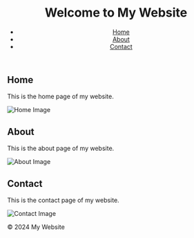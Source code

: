 <!DOCTYPE html>
<html lang="en">
<head>
    <meta charset="UTF-8">
    <meta name="viewport" content="width=device-width, initial-scale=1.0">
    <title>My GitHub Pages Website</title>
    <link rel="stylesheet" href="css/styles.css">
</head>
<body>
    <header>
        <h1>Welcome to My Website</h1>
        <nav>
            <ul>
                <li><a href="#home">Home</a></li>
                <li><a href="#about">About</a></li>
                <li><a href="#contact">Contact</a></li>
            </ul>
        </nav>
    </header>
    <main>
        <section id="home">
            <h2>Home</h2>
            <p>This is the home page of my website.</p>
            <img src="images/home.jpg" alt="Home Image">
        </section>
        <section id="about">
            <h2>About</h2>
            <p>This is the about page of my website.</p>
            <img src="images/about.jpg" alt="About Image">
        </section>
        <section id="contact">
            <h2>Contact</h2>
            <p>This is the contact page of my website.</p>
            <img src="images/contact.jpg" alt="Contact Image">
        </section>
    </main>
    <footer>
        <p>&copy; 2024 My Website</p>
    </footer>
    <script src="js/scripts.js"></script>
</body>
</html>
